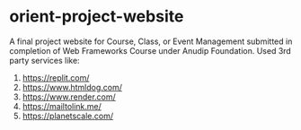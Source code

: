 # orient-project-website
A final project website for Course, Class, or Event Management submitted in completion of Web Frameworks Course under Anudip Foundation.
Used 3rd party services like:
1. https://replit.com/
2. https://www.htmldog.com/
3. https://www.render.com/
4. https://mailtolink.me/
5. https://planetscale.com/
